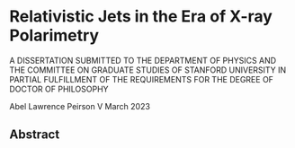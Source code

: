 # Relativistic Jets in the Era of X-ray Polarimetry

A DISSERTATION
SUBMITTED TO THE DEPARTMENT OF PHYSICS
AND THE COMMITTEE ON GRADUATE STUDIES
OF STANFORD UNIVERSITY
IN PARTIAL FULFILLMENT OF THE REQUIREMENTS
FOR THE DEGREE OF
DOCTOR OF PHILOSOPHY

Abel Lawrence Peirson V
March 2023

## Abstract

